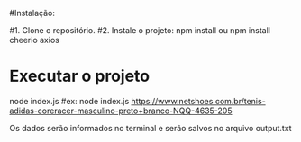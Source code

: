 #Instalação:

#1. Clone o repositório.
#2. Instale o projeto:
  npm install ou npm install cheerio axios

# Executar o projeto
  node index.js <link de produto na Loja netShoes>
#ex: node index.js https://www.netshoes.com.br/tenis-adidas-coreracer-masculino-preto+branco-NQQ-4635-205

Os dados serão informados no terminal e serão salvos no arquivo output.txt